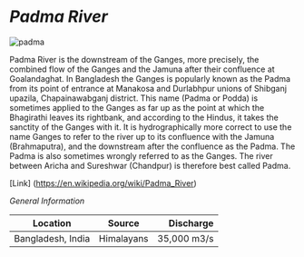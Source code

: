 # *Padma River*
![padma](https://www.theindependentbd.com/assets/news_images/Padma-River2.jpg)

Padma River is the downstream of the Ganges, more precisely, the combined
flow of the Ganges and the Jamuna after their confluence at Goalandaghat.
In Bangladesh the Ganges is popularly known as the Padma from its point
of entrance at Manakosa and Durlabhpur unions of Shibganj upazila,
Chapainawabganj district. This name (Padma or Podda) is sometimes applied
to the Ganges as far up as the point at which the Bhagirathi leaves its
rightbank, and according to the Hindus, it takes the sanctity of the
Ganges with it. It is hydrographically more correct to use the name 
Ganges to refer to the river up to its confluence with the Jamuna 
(Brahmaputra), and the downstream after the confluence as the Padma. 
The Padma is also sometimes wrongly referred to as the Ganges. The 
river between Aricha and Sureshwar (Chandpur) is therefore best called
Padma.

[Link] (https://en.wikipedia.org/wiki/Padma_River)

*General Information*

|   Location     | Source  |   Discharge  |
|-----------------|:-------:|------------:|
|Bangladesh, India| Himalayans| 35,000 m3/s|
